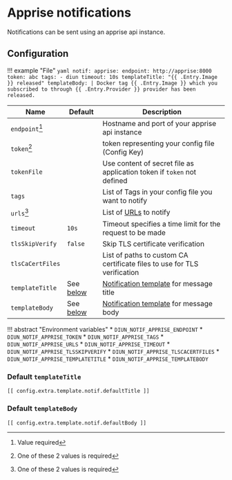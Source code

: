 # Apprise notifications

Notifications can be sent using an apprise api instance.

## Configuration

!!! example "File"
    ```yaml
        notif:
          apprise:
            endpoint: http://apprise:8000
            token: abc
            tags:
              - diun
            timeout: 10s
            templateTitle: "{{ .Entry.Image }} released"
            templateBody: |
              Docker tag {{ .Entry.Image }} which you subscribed to through {{ .Entry.Provider }} provider has been released.
    ```

| Name             | Default                             | Description                                                                |
|------------------|-------------------------------------|----------------------------------------------------------------------------|
| `endpoint`[^1]   |                                     | Hostname and port of your apprise api instance                             |
| `token`[^2]      |                                     | token representing your config file (Config Key)                           |
| `tokenFile`      |                                     | Use content of secret file as application token if `token` not defined     |
| `tags`           |                                     | List of Tags in your config file you want to notify                        |
| `urls`[^2]       |                                     | List of [URLs](https://github.com/caronc/apprise/wiki/URLBasics) to notify |
| `timeout`        | `10s`                               | Timeout specifies a time limit for the request to be made                  |
| `tlsSkipVerify`  | `false`                             | Skip TLS certificate verification                                          |
| `tlsCaCertFiles` |                                     | List of paths to custom CA certificate files to use for TLS verification   |
| `templateTitle`  | See [below](#default-templatetitle) | [Notification template](../faq.md#notification-template) for message title |
| `templateBody`   | See [below](#default-templatebody)  | [Notification template](../faq.md#notification-template) for message body  |

!!! abstract "Environment variables"
    * `DIUN_NOTIF_APPRISE_ENDPOINT`
    * `DIUN_NOTIF_APPRISE_TOKEN`
    * `DIUN_NOTIF_APPRISE_TAGS`
    * `DIUN_NOTIF_APPRISE_URLS`
    * `DIUN_NOTIF_APPRISE_TIMEOUT`
    * `DIUN_NOTIF_APPRISE_TLSSKIPVERIFY`
    * `DIUN_NOTIF_APPRISE_TLSCACERTFILES`
    * `DIUN_NOTIF_APPRISE_TEMPLATETITLE`
    * `DIUN_NOTIF_APPRISE_TEMPLATEBODY`

### Default `templateTitle`

```
[[ config.extra.template.notif.defaultTitle ]]
```

### Default `templateBody`

```
[[ config.extra.template.notif.defaultBody ]]
```

[^1]: Value required
[^2]: One of these 2 values is required

